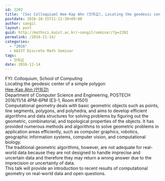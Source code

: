 ```yaml
---
id: 2202
title: '[Soc Colloquium] Hee-Kap Ahn (안희갑), Locating the geodesic center of a simple polygon'
postdate: 2016-10-15T11:12:30+09:00
author: sangil
layout: post
guid: http://mathsci.kaist.ac.kr/~sangil/seminar/?p=2202
permalink: /2016-11-14/
categories:
  - "2016"
  - KAIST Discrete Math Seminar
tags:
  - 안희갑
date: 2016-11-14
---
```

<div>
  FYI: Colloquium, School of Computing
</div>

<div class="talk">
  Locating the geodesic center of a simple polygon
</div>

<div class="speaker">
  <a href="http://tcs.postech.ac.kr/~heekap/">Hee-Kap Ahn (안희갑)</a><br /> Department of Computer Science and Engineering, POSTECH
</div>

<div class="date">
  2016/11/14 4PM-6PM (E3-1, Room #1501)
</div>

<div class="abstract">
  Computational geometry deals with basic geometric objects such as points, line segments, polygons, and polyhedra, and aims to develop efficient algorithms and data structures for solving problems by figuring out the geometric, combinatorial, and topological properties of the objects. It has provided numerous methods and algorithms to solve geometric problems in application areas efficiently, such as computer graphics, robotics, geographic information systems, computer vision, and computational biology.<br /> The traditional geometric algorithms, however, are not adequate for real-world data because they are not designed to handle imprecise and uncertain data and therefore they may return a wrong answer due to the imprecision or uncertainty of data.<br /> This talk will provide an introduction to recent results of computational geometry on real-world data and open questions.
</div>